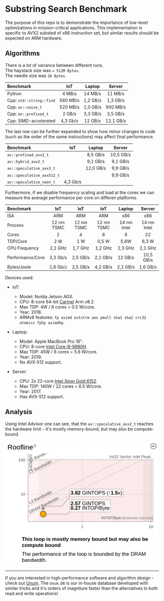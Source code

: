 # Substring Search Benchmark

The purpose of this repo is to demonstrate the importance of low-level optimizations in mission-critical applications.
This implementation is specific to AVX2 substed of x86 instruction set, but similar results should be expected on ARM hardware.

## Algorithms

There is a lot of variance between different runs.<br/>
The haystack size was `= 512M Bytes`.<br/>
The needle size was `10 Bytes`.<br/>

| Benchmark                |   IoT    |  Laptop  |  Server   |
| :----------------------- | :------: | :------: | :-------: |
| Python                   |  4 MB/s  | 14 MB/s  |  11 MB/s  |
| Cpp: `std::string::find` | 560 MB/s | 1,2 GB/s | 1,3 GB/s  |
| Cpp: `av::naive_t`       | 520 MB/s | 1,0 GB/s | 900 MB/s  |
| Cpp: `av::prefixed_t`    |  2 GB/s  | 3,3 GB/s | 3,5 GB/s  |
| Cpp: SIMD-accelerated    | 4,3 Gb/s | 12 GB/s  | 12.1 GB/s |

The last row can be further expanded to show how minor changes to code (such as the order of the same instructions) may affect final performance.

| Benchmark                  |   IoT    |  Laptop   |  Server   |
| :------------------------- | :------: | :-------: | :-------: |
| `av::prefixed_avx2_t`      |          | 8,5 GB/s  | 10,5 GB/s |
| `av::hybrid_avx2_t`        |          | 9,1 GB/s  | 9,1 GB/s  |
| `av::speculative_avx2_t`   |          | 12,0 GB/s | 9,9 GB/s  |
| `av::speculative_avx512_t` |          |           | 9,9 GB/s  |
| `av::speculative_neon_t`   | 4,3 Gb/s |           |           |

Furthermore, if we disable frequency scaling and load al the cores we can measure the average performance per core on differen platforms.

| Benchmark        |    IoT     |    IoT     |    IoT     |   Laptop    |   Server    |
| :--------------- | :--------: | :--------: | :--------: | :---------: | :---------: |
| ISA              |    ARM     |    ARM     |    ARM     |     x86     |     x86     |
| Process          | 12 nm TSMC | 12 nm TSMC | 12 nm TSMC | 14 nm Intel | 14 nm Intel |
| Cores            |     2      |     4      |     8      |      8      |     22      |
| TDP/Core         |    2 W     |    1 W     |   0,5 W    |    5,6W     |    6,3 W    |
| CPU Frequency    |  2,1 GHz   |  1,7 GHz   |  1,2 GHz   |   2,3 GHz   |   2,1 GHz   |
| Performance/Core |  3,3 Gb/s  |  2,5 GB/s  |  2,1 GB/s  |   12 GB/s   |  10,5 GB/s  |
| Bytes/Joule      |  1,6 Gb/J  |  2,5 GB/s  |  4,2 GB/s  |  2,1 GB/s   |  1,6 GB/s   |

Devices used:

* IoT:
  * Model: Nvidia Jetson AGX.
  * CPU: 8-core 64-bit [Carmel](https://en.wikipedia.org/wiki/Project_Denver) Arm v8.2.
  * Max TDP: 4W / 8 cores = 0.5 W/core.
  * Year: 2018.
  * ARMv8 features: `fp asimd evtstrm aes pmull sha1 sha2 crc32 atomics fphp asimdhp`.

* Laptop:
  * Model: Apple MacBook Pro 16".
  * CPU: 8-core [Intel Core i9-9880H](https://ark.intel.com/content/www/us/en/ark/products/192987/intel-core-i9-9880h-processor-16m-cache-up-to-4-80-ghz.html).
  * Max TDP: 45W / 8 cores = 5.6 W/core.
  * Year: 2019.
  * No AVX-512 support.

* Server:
  * CPU: 2x 22-core [Intel Xeon Gold 6152](https://ark.intel.com/content/www/us/en/ark/products/120491/intel-xeon-gold-6152-processor-30-25m-cache-2-10-ghz.html).
  * Max TDP: 140W / 22 cores = 6.5 W/core.
  * Year: 2017.
  * Has AVX-512 support.

## Analysis

Using Intel Advisor one can see, that the `av::speculative_avx2_t` reaches the hardware limit - it's mostly memory-bound, but may also be compute-bound.

![Intel Advisor results](results/intel_advisor.png)

---

If you are interested in high-performance software and algorithm design - check out [Unum](https://unum.xyz).
The `Unum.DB` is our in-house database developed with similar tricks and it's orders of magniture faster than the alternatives in both read and write operations!
